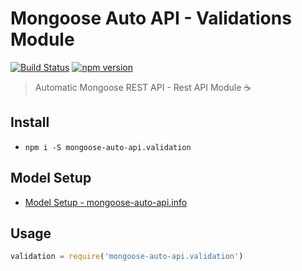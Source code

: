 # Mongoose Auto API - Validations Module
[![Build Status](https://travis-ci.org/edmundpf/mongoose-auto-api-validation.svg?branch=master)](https://travis-ci.org/edmundpf/mongoose-auto-api-validation)
[![npm version](https://badge.fury.io/js/mongoose-auto-api.validation.svg)](https://badge.fury.io/js/mongoose-auto-api.validation)
> Automatic Mongoose REST API - Rest API Module ☕

## Install
* `npm i -S mongoose-auto-api.validation`

## Model Setup
* [Model Setup - mongoose-auto-api.info](https://github.com/edmundpf/mongoose-auto-api-info/blob/master/README.md#model-setup)

## Usage
``` javascript
validation = require('mongoose-auto-api.validation')
```
